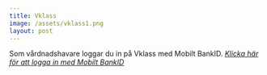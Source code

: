 ```yaml
---
title: Vklass
image: /assets/vklass1.png
layout: post
---
```


Som vårdnadshavare loggar du in på Vklass med Mobilt BankID.
[<i>Klicka här för att logga in med Mobilt BankID</i>](https://auth.vklass.se/)
